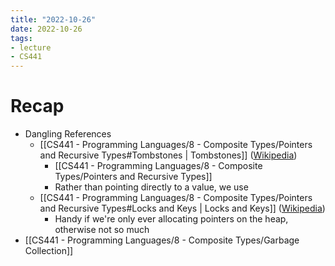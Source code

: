 ```yaml
---
title: "2022-10-26"
date: 2022-10-26
tags:
- lecture
- CS441
---
```


# Recap

* Dangling References
	* [[CS441 - Programming Languages/8 - Composite Types/Pointers and Recursive Types#Tombstones | Tombstones]] ([Wikipedia](https://en.wikipedia.org/wiki/Tombstone_(programming)))
		* [[CS441 - Programming Languages/8 - Composite Types/Pointers and Recursive Types]]
		* Rather than pointing directly to a value, we use 
	* [[CS441 - Programming Languages/8 - Composite Types/Pointers and Recursive Types#Locks and Keys | Locks and Keys]] ([Wikipedia](https://en.wikipedia.org/wiki/Locks-and-keys))
		* Handy if we're only ever allocating pointers on the heap, otherwise not so much
* [[CS441 - Programming Languages/8 - Composite Types/Garbage Collection]]

